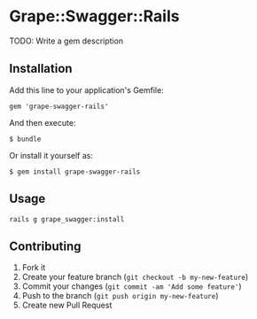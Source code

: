 # Grape::Swagger::Rails

TODO: Write a gem description

## Installation

Add this line to your application's Gemfile:

    gem 'grape-swagger-rails'

And then execute:

    $ bundle

Or install it yourself as:

    $ gem install grape-swagger-rails

## Usage

    rails g grape_swagger:install

## Contributing

1. Fork it
2. Create your feature branch (`git checkout -b my-new-feature`)
3. Commit your changes (`git commit -am 'Add some feature'`)
4. Push to the branch (`git push origin my-new-feature`)
5. Create new Pull Request
